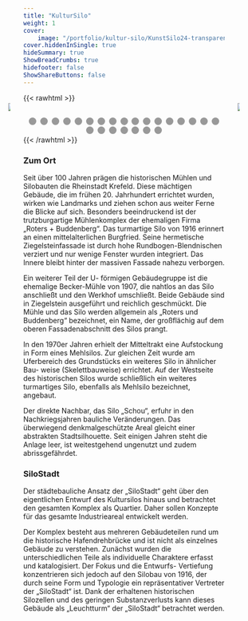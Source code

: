 ```yaml
---
title: "KulturSilo"
weight: 1
cover:
    image: "/portfolio/kultur-silo/KunstSilo24-transparent.png"
cover.hiddenInSingle: true
hideSummary: true
ShowBreadCrumbs: true
hidefooter: false
ShowShareButtons: false
---
```






{{< rawhtml >}}
<!DOCTYPE html>
<html>
  <head>
    <title>Slideshow Images</title>
    <style>
      * {
        box-sizing: border-box
      }
      body {
        margin: 0
      }
      .mySlides {
        display: none
      }
      img {
        vertical-align: middle;
      }
      .slideshow-container {
        max-width: 1000px;
        position: relative;
        margin: auto;
      }
      /* Next & previous buttons */
      .prev {
        cursor: pointer;
        position: absolute;
        top: 50%;
        width: 6%;
        padding: 10px;
        margin-top: -22px;
        color: transparent;
        transition: 0.6s ease;
        border-radius: 30px;
        user-select: none;
        left: -10%;
      }
      .next {
        cursor: pointer;
        position: absolute;
        top: 50%;
        width: 6%;
        padding: 10px;
        margin-top: -22px;
        color: transparent;
        transition: 0.6s ease;
        border-radius: 30px;
        user-select: none;
        right: -10%; /* Position the "next button" to the right */
      }
      /* On hover, add a black background color with a little bit see-through */
      .prev:hover,
      .next:hover {
        background-color: rgba(108, 108, 108, 0.5);
      }
      /* Caption text */
      .text {
        color: #ffffff;
        font-size: 15px;
        padding: 8px 12px;
        position: absolute;
        bottom: 8px;
        width: 100%;
        text-align: center;
      }
      /* Number text (1/3 etc) */
      .numbertext {
        color: #ffffff;
        font-size: 12px;
        padding: 8px 12px;
        position: absolute;
        top: 0;
      }
      /* The dots/bullets/indicators */
      .dot {
        cursor: pointer;
        height: 15px;
        width: 15px;
        margin: 0 2px;
        background-color: #999999;
        border-radius: 50%;
        display: inline-block;
        transition: background-color 0.6s ease;
      }
      .active,
      .dot:hover {
        background-color: #111111;
      }
      /* Fading animation */
      .fade {
        -webkit-animation-name: slide;
        -webkit-animation-duration: 1.5s;
        animation-name: slide;
        animation-duration: 1.5s;
      }
      @-webkit-keyframes fade {
        from {
          opacity: .4
        }
        to {
          opacity: 1
        }
      }
      @keyframes fade {
        from {
          opacity: .4
        }
        to {
          opacity: 1
        }
      }
      /* On smaller screens, decrease text size */
      @media only screen and (max-width: 840px) {
        .prev { 
          left: 2%;
          width: 10%;
          }
        .next { 
          right: 2%;
          width: 10%;
          }
        .text {
          font-size: 11px
        }
      }
    </style>
  </head>
  <body>
    <div class="slideshow-container">
      <div class="mySlides fade">
        <img src="/portfolio/kultur-silo/KunstSilo.jpg" style="width:100%">
      </div>
      <div class="mySlides fade">
        <img src="/portfolio/kultur-silo/KunstSilo2.jpg" style="width:100%">
      </div>
      <div class="mySlides fade">
        <img src="/portfolio/kultur-silo/KunstSilo3.jpg" style="width:100%">
      </div>
      <div class="mySlides fade">
        <img src="/portfolio/kultur-silo/KunstSilo4.jpg" style="width:100%">
      </div>
      <div class="mySlides fade">
        <img src="/portfolio/kultur-silo/KunstSilo25.jpg" style="width:100%">
      </div>
      <div class="mySlides fade">
        <img src="/portfolio/kultur-silo/KunstSilo5.jpg" style="width:100%">
      </div>
      <div class="mySlides fade">
        <img src="/portfolio/kultur-silo/KunstSilo6.jpg" style="width:100%">
      </div>
       <div class="mySlides fade">
        <img src="/portfolio/kultur-silo/KunstSilo7.jpg" style="width:100%">
      </div>
      <div class="mySlides fade">
        <img src="/portfolio/kultur-silo/KunstSilo8.jpg" style="width:100%">
      </div>
      <div class="mySlides fade">
        <img src="/portfolio/kultur-silo/KunstSilo9.jpg" style="width:100%">
      </div>
      <div class="mySlides fade">
        <img src="/portfolio/kultur-silo/KunstSilo10.jpg" style="width:100%">
      </div>
      <div class="mySlides fade">
        <img src="/portfolio/kultur-silo/KunstSilo11.jpg" style="width:100%">
      </div>
      <div class="mySlides fade">
        <img src="/portfolio/kultur-silo/KunstSilo12.jpg" style="width:100%">
      </div>
      <div class="mySlides fade">
        <img src="/portfolio/kultur-silo/KunstSilo13.jpg" style="width:100%">
      </div>
      <div class="mySlides fade">
        <img src="/portfolio/kultur-silo/KunstSilo14.jpg" style="width:100%">
      </div>
      <div class="mySlides fade">
        <img src="/portfolio/kultur-silo/KunstSilo15.jpg" style="width:100%">
      </div>
      <div class="mySlides fade">
        <img src="/portfolio/kultur-silo/KunstSilo16.jpg" style="width:100%">
      </div>
      <div class="mySlides fade">
        <img src="/portfolio/kultur-silo/KunstSilo17.jpg" style="width:100%">
      </div>
      <div class="mySlides fade">
        <img src="/portfolio/kultur-silo/KunstSilo18.jpg" style="width:100%">
      </div>
       <div class="mySlides fade">
        <img src="/portfolio/kultur-silo/KunstSilo19.jpg" style="width:100%">
      </div>
      <div class="mySlides fade">
        <img src="/portfolio/kultur-silo/KunstSilo20.jpg" style="width:100%">
      </div>
      <div class="mySlides fade">
        <img src="/portfolio/kultur-silo/KunstSilo21.jpg" style="width:100%">
      </div>
      <div class="mySlides fade">
        <img src="/portfolio/kultur-silo/KunstSilo22.jpg" style="width:100%">
      </div>
      <div class="mySlides fade">
        <img src="/portfolio/kultur-silo/KunstSilo23.jpg" style="width:100%">
      </div>
      <a class="prev" onclick="plusSlides(-1)"><img src="/Pfeil-Links.png"></a>
      <a class="next" onclick="plusSlides(1)"><img src="/Pfeil-Rechts.png"></a>
    </div>
    <br>
    <div style="text-align:center">
      <span class="dot" onclick="currentSlide(0)"></span>
      <span class="dot" onclick="currentSlide(1)"></span>
      <span class="dot" onclick="currentSlide(2)"></span>
      <span class="dot" onclick="currentSlide(4)"></span>
      <span class="dot" onclick="currentSlide(5)"></span>
      <span class="dot" onclick="currentSlide(6)"></span>
      <span class="dot" onclick="currentSlide(7)"></span>
      <span class="dot" onclick="currentSlide(8)"></span>
      <span class="dot" onclick="currentSlide(9)"></span>
      <span class="dot" onclick="currentSlide(10)"></span>
      <span class="dot" onclick="currentSlide(11)"></span>
      <span class="dot" onclick="currentSlide(12)"></span>
      <span class="dot" onclick="currentSlide(13)"></span>
      <span class="dot" onclick="currentSlide(14)"></span>
      <span class="dot" onclick="currentSlide(15)"></span>
      <span class="dot" onclick="currentSlide(16)"></span>
      <span class="dot" onclick="currentSlide(17)"></span>
      <span class="dot" onclick="currentSlide(18)"></span>
      <span class="dot" onclick="currentSlide(19)"></span>
      <span class="dot" onclick="currentSlide(20)"></span>
      <span class="dot" onclick="currentSlide(21)"></span>
      <span class="dot" onclick="currentSlide(22)"></span>
      <span class="dot" onclick="currentSlide(23)"></span>
      <span class="dot" onclick="currentSlide(24)"></span>
    </div>
    <script>
      let slideIndex = 0;
      let timeoutId = null;
      const slides = document.getElementsByClassName("mySlides");
      const dots = document.getElementsByClassName("dot");
      showSlides();
      function currentSlide(index) {
           slideIndex = index;
           showSlides();
      }
     function plusSlides(step) {
         if(step < 0) {
            slideIndex -= 2;
            if(slideIndex < 0) {
              slideIndex = slides.length - 1;
            }
        }
        showSlides();
     }
      function showSlides() {
        for(let i = 0; i < slides.length; i++) {
          slides[i].style.display = "none";
          dots[i].classList.remove('active');
        }
        slideIndex++;
        if(slideIndex > slides.length) {
          slideIndex = 1
        }
        slides[slideIndex - 1].style.display = "block";
        dots[slideIndex - 1].classList.add('active');
         if(timeoutId) {
            clearTimeout(timeoutId);
         }
        timeoutId = setTimeout(showSlides, 5000); // Change image every 5 seconds
      }
    </script>
  </body>
</html>
{{< /rawhtml >}}


### Zum Ort
Seit über 100 Jahren prägen
die historischen Mühlen und
Silobauten die Rheinstadt
Krefeld. Diese mächtigen
Gebäude, die im frühen 20.
Jahrhundert errichtet wurden, wirken wie Landmarks
und ziehen schon aus weiter
Ferne die Blicke auf sich.
Besonders beeindruckend ist
der trutzburgartige Mühlenkomplex der ehemaligen Firma „Roters + Buddenberg“.
Das turmartige Silo von
1916 erinnert an einen mittelalterlichen Burgfried.
Seine hermetische Ziegelsteinfassade ist durch hohe
Rundbogen-Blendnischen verziert und nur wenige Fenster wurden integriert. Das
Innere bleibt hinter der
massiven Fassade nahezu
verborgen.

Ein weiterer Teil der U-
förmigen Gebäudegruppe ist
die ehemalige Becker-Mühle von 1907, die nahtlos an
das Silo anschließt und den
Werkhof umschließt. Beide
Gebäude sind in Ziegelstein
ausgeführt und reichlich
geschmückt. Die Mühle und
das Silo werden allgemein
als „Roters und Buddenberg“
bezeichnet, ein Name, der
großflächig auf dem oberen
Fassadenabschnitt des Silos
prangt.

In den 1970er Jahren erhielt der Mitteltrakt eine
Aufstockung in Form eines
Mehlsilos. Zur gleichen
Zeit wurde am Uferbereich
des Grundstücks ein weiteres Silo in ähnlicher Bau-
weise (Skelettbauweise) errichtet. Auf der Westseite
des historischen Silos wurde schließlich ein weiteres
turmartiges Silo, ebenfalls
als Mehlsilo bezeichnet,
angebaut.

Der direkte Nachbar, das
Silo „Schou“, erfuhr in den
Nachkriegsjahren bauliche
Veränderungen.
Das überwiegend denkmalgeschützte Areal gleicht
einer abstrakten Stadtsilhouette. Seit einigen Jahren steht die Anlage leer,
ist weitestgehend ungenutzt
und zudem abrissgefährdet.




### SiloStadt

Der städtebauliche Ansatz der „SiloStadt“ geht
über den eigentlichen Entwurf des Kultursilos hinaus
und betrachtet den gesamten
Komplex als Quartier. Daher
sollen Konzepte für das gesamte Industrieareal entwickelt werden.

Der Komplex besteht aus
mehreren Gebäudeteilen rund
um die historische Hafendrehbrücke und ist nicht
als einzelnes Gebäude zu
verstehen. Zunächst wurden
die unterschiedlichen Teile
als individuelle Charaktere
erfasst und katalogisiert.
Der Fokus und die Entwurfs-
Vertiefung konzentrieren
sich jedoch auf den Silobau
von 1916, der durch seine Form und Typologie ein
repräsentativer Vertreter
der „SiloStadt“ ist. Dank
der erhaltenen historischen
Silozellen und des geringen Substanzverlusts kann
dieses Gebäude als „Leuchtturm“ der „SiloStadt“ betrachtet werden.
